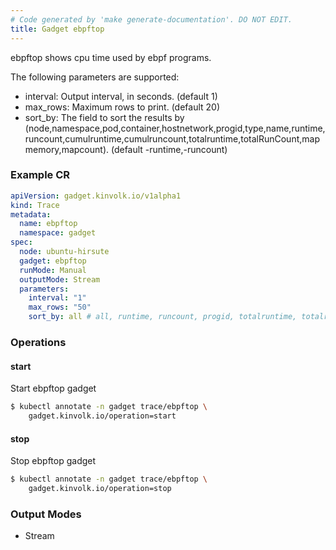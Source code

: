 ```yaml
---
# Code generated by 'make generate-documentation'. DO NOT EDIT.
title: Gadget ebpftop
---
```


ebpftop shows cpu time used by ebpf programs.

The following parameters are supported:
 - interval: Output interval, in seconds. (default 1)
 - max_rows: Maximum rows to print. (default 20)
 - sort_by: The field to sort the results by (node,namespace,pod,container,hostnetwork,progid,type,name,runtime,runcount,cumulruntime,cumulruncount,totalruntime,totalRunCount,mapmemory,mapcount). (default -runtime,-runcount)

### Example CR

```yaml
apiVersion: gadget.kinvolk.io/v1alpha1
kind: Trace
metadata:
  name: ebpftop
  namespace: gadget
spec:
  node: ubuntu-hirsute
  gadget: ebpftop
  runMode: Manual
  outputMode: Stream
  parameters:
    interval: "1"
    max_rows: "50"
    sort_by: all # all, runtime, runcount, progid, totalruntime, totalruncount, cumulruntime, cumulrouncount, mapmemory and mapcount are allowed
```

### Operations


#### start

Start ebpftop gadget

```bash
$ kubectl annotate -n gadget trace/ebpftop \
    gadget.kinvolk.io/operation=start
```
#### stop

Stop ebpftop gadget

```bash
$ kubectl annotate -n gadget trace/ebpftop \
    gadget.kinvolk.io/operation=stop
```

### Output Modes

* Stream

